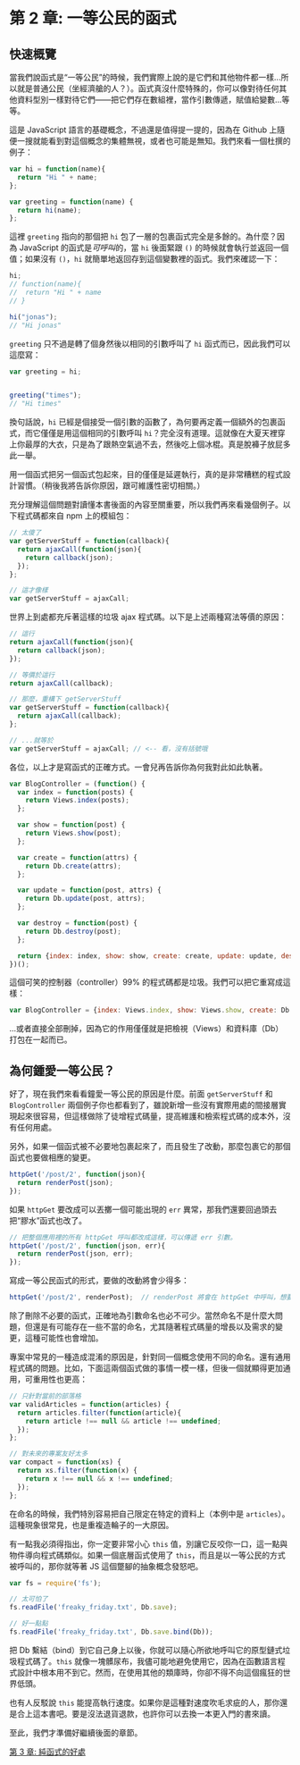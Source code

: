 # 第 2 章: 一等公民的函式

## 快速概覽

當我們說函式是“一等公民”的時候，我們實際上說的是它們和其他物件都一樣...所以就是普通公民（坐經濟艙的人？）。函式真沒什麼特殊的，你可以像對待任何其他資料型別一樣對待它們——把它們存在數組裡，當作引數傳遞，賦值給變數...等等。

這是 JavaScript 語言的基礎概念，不過還是值得提一提的，因為在 Github 上隨便一搜就能看到對這個概念的集體無視，或者也可能是無知。我們來看一個杜撰的例子：

```js
var hi = function(name){
  return "Hi " + name;
};

var greeting = function(name) {
  return hi(name);
};
```

這裡 `greeting` 指向的那個把 `hi` 包了一層的包裹函式完全是多餘的。為什麼？因為 JavaScript 的函式是*可呼叫*的，當 `hi` 後面緊跟 `()` 的時候就會執行並返回一個值；如果沒有 `()`，`hi` 就簡單地返回存到這個變數裡的函式。我們來確認一下：

```js
hi;
// function(name){
//  return "Hi " + name
// }

hi("jonas");
// "Hi jonas"
```

`greeting` 只不過是轉了個身然後以相同的引數呼叫了 `hi` 函式而已，因此我們可以這麼寫：

```js
var greeting = hi;


greeting("times");
// "Hi times"
```

換句話說，`hi` 已經是個接受一個引數的函數了，為何要再定義一個額外的包裹函式，而它僅僅是用這個相同的引數呼叫 `hi`？完全沒有道理。這就像在大夏天裡穿上你最厚的大衣，只是為了跟熱空氣過不去，然後吃上個冰棍。真是脫褲子放屁多此一舉。

用一個函式把另一個函式包起來，目的僅僅是延遲執行，真的是非常糟糕的程式設計習慣。（稍後我將告訴你原因，跟可維護性密切相關。）

充分理解這個問題對讀懂本書後面的內容至關重要，所以我們再來看幾個例子。以下程式碼都來自 npm 上的模組包：

```js
// 太傻了
var getServerStuff = function(callback){
  return ajaxCall(function(json){
    return callback(json);
  });
};

// 這才像樣
var getServerStuff = ajaxCall;
```

世界上到處都充斥著這樣的垃圾 ajax 程式碼。以下是上述兩種寫法等價的原因：

```js
// 這行
return ajaxCall(function(json){
  return callback(json);
});

// 等價於這行
return ajaxCall(callback);

// 那麼，重構下 getServerStuff
var getServerStuff = function(callback){
  return ajaxCall(callback);
};

// ...就等於
var getServerStuff = ajaxCall; // <-- 看，沒有括號哦
```

各位，以上才是寫函式的正確方式。一會兒再告訴你為何我對此如此執著。

```js
var BlogController = (function() {
  var index = function(posts) {
    return Views.index(posts);
  };

  var show = function(post) {
    return Views.show(post);
  };

  var create = function(attrs) {
    return Db.create(attrs);
  };

  var update = function(post, attrs) {
    return Db.update(post, attrs);
  };

  var destroy = function(post) {
    return Db.destroy(post);
  };

  return {index: index, show: show, create: create, update: update, destroy: destroy};
})();
```

這個可笑的控制器（controller）99% 的程式碼都是垃圾。我們可以把它重寫成這樣：

```js
var BlogController = {index: Views.index, show: Views.show, create: Db.create, update: Db.update, destroy: Db.destroy};
```

...或者直接全部刪掉，因為它的作用僅僅就是把檢視（Views）和資料庫（Db）打包在一起而已。

## 為何鍾愛一等公民？

好了，現在我們來看看鐘愛一等公民的原因是什麼。前面 `getServerStuff` 和 `BlogController` 兩個例子你也都看到了，雖說新增一些沒有實際用處的間接層實現起來很容易，但這樣做除了徒增程式碼量，提高維護和檢索程式碼的成本外，沒有任何用處。

另外，如果一個函式被不必要地包裹起來了，而且發生了改動，那麼包裹它的那個函式也要做相應的變更。

```js
httpGet('/post/2', function(json){
  return renderPost(json);
});
```

如果 `httpGet` 要改成可以丟擲一個可能出現的 `err` 異常，那我們還要回過頭去把“膠水”函式也改了。

```js
// 把整個應用裡的所有 httpGet 呼叫都改成這樣，可以傳遞 err 引數。
httpGet('/post/2', function(json, err){
  return renderPost(json, err);
});
```

寫成一等公民函式的形式，要做的改動將會少得多：

```js
httpGet('/post/2', renderPost);  // renderPost 將會在 httpGet 中呼叫，想要多少引數都行
```

除了刪除不必要的函式，正確地為引數命名也必不可少。當然命名不是什麼大問題，但還是有可能存在一些不當的命名，尤其隨著程式碼量的增長以及需求的變更，這種可能性也會增加。

專案中常見的一種造成混淆的原因是，針對同一個概念使用不同的命名。還有通用程式碼的問題。比如，下面這兩個函式做的事情一模一樣，但後一個就顯得更加通用，可重用性也更高：

```js
// 只針對當前的部落格
var validArticles = function(articles) {
  return articles.filter(function(article){
    return article !== null && article !== undefined;
  });
};

// 對未來的專案友好太多
var compact = function(xs) {
  return xs.filter(function(x) {
    return x !== null && x !== undefined;
  });
};
```

在命名的時候，我們特別容易把自己限定在特定的資料上（本例中是 `articles`）。這種現象很常見，也是重複造輪子的一大原因。

有一點我必須得指出，你一定要非常小心 `this` 值，別讓它反咬你一口，這一點與物件導向程式碼類似。如果一個底層函式使用了 `this`，而且是以一等公民的方式被呼叫的，那你就等著 JS 這個蹩腳的抽象概念發怒吧。

```js
var fs = require('fs');

// 太可怕了
fs.readFile('freaky_friday.txt', Db.save);

// 好一點點
fs.readFile('freaky_friday.txt', Db.save.bind(Db));

```

把 Db 繫結（bind）到它自己身上以後，你就可以隨心所欲地呼叫它的原型鏈式垃圾程式碼了。`this` 就像一塊髒尿布，我儘可能地避免使用它，因為在函數語言程式設計中根本用不到它。然而，在使用其他的類庫時，你卻不得不向這個瘋狂的世界低頭。

也有人反駁說 `this` 能提高執行速度。如果你是這種對速度吹毛求疵的人，那你還是合上這本書吧。要是沒法退貨退款，也許你可以去換一本更入門的書來讀。

至此，我們才準備好繼續後面的章節。

[第 3 章: 純函式的好處](ch3.md)
